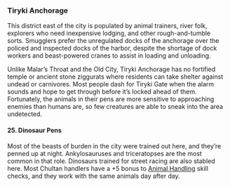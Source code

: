 ### Tiryki Anchorage

This district east of the city is populated by animal trainers, river folk, explorers who need inexpensive lodging, and other rough-and-tumble sorts. Smugglers prefer the unregulated docks of the anchorage over the policed and inspected docks of the harbor, despite the shortage of dock workers and beast-powered cranes to assist in loading and unloading.

Unlike Malar’s Throat and the Old City, Tiryki Anchorage has no fortified temple or ancient stone ziggurats where residents can take shelter against undead or carnivores. Most people dash for Tiryki Gate when the alarm sounds and hope to get through before it’s locked ahead of them. Fortunately, the animals in their pens are more sensitive to approaching enemies than humans are, so few creatures are able to sneak into the area undetected.

#### 25. Dinosaur Pens

Most of the beasts of burden in the city were trained out here, and they’re penned up at night. Ankylosauruses and triceratopses are the most common in that role. Dinosaurs trained for street racing are also stabled here. Most Chultan handlers have a +5 bonus to [Animal Handling](https://www.dndbeyond.com/compendium/rules/basic-rules/using-ability-scores#AnimalHandling) skill checks, and they work with the same animals day after day.